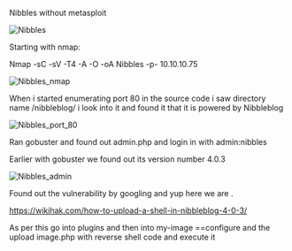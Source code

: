 Nibbles without metasploit

![Nibbles](https://user-images.githubusercontent.com/55708909/91443972-b69f0c00-e891-11ea-8542-ce1344adf0b9.png)


Starting with nmap:

Nmap -sC -sV -T4 -A -O -oA Nibbles -p- 10.10.10.75

![Nibbles_nmap](https://user-images.githubusercontent.com/55708909/91444243-172e4900-e892-11ea-9202-c1ea07dc12b4.png)

When i started enumerating port 80 in the source code i saw directory name /nibbleblog/ i look into it and found it that it is 
powered by Nibbleblog

![Nibbles_port_80](https://user-images.githubusercontent.com/55708909/91444616-a20f4380-e892-11ea-9400-25fc8c94d3cd.png)
 
Ran gobuster and found out admin.php and login in with admin:nibbles

Earlier with gobuster we found out its version number 4.0.3

![Nibbles_admin](https://user-images.githubusercontent.com/55708909/91445499-d1728000-e893-11ea-9959-9897dfeea027.png)


Found out the vulnerability by googling and yup here we are .

https://wikihak.com/how-to-upload-a-shell-in-nibbleblog-4-0-3/

As per this go into plugins and then into my-image ==configure and the upload image.php with reverse shell code and execute it








